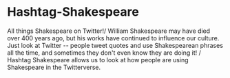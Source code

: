 # Hashtag-Shakespeare
All things Shakespeare on Twitter!/
William Shakespeare may have died over 400 years ago, but his works have continued to influence our culture. Just look at Twitter -- people tweet quotes and use Shakespearean phrases all the time, and sometimes they don't even know they are doing it! /
Hashtag Shakespeare allows us to look at how people are using Shakespeare in the Twitterverse.
